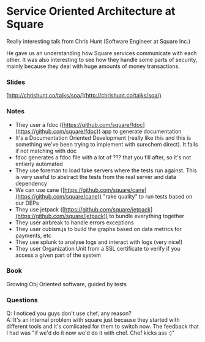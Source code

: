 # Service Oriented Architecture at Square

Really interesting talk from Chris Hunt (Software Engineer at Square Inc.)

He gave us an understanding how Square services communicate with each other. It was also interesting to see how they handle some parts of security, mainly because they deal with huge amounts of money transactions.


### Slides

[http://chrishunt.co/talks/soa/](http://chrishunt.co/talks/soa/)

### Notes

- They user a fdoc ([https://github.com/square/fdoc](https://github.com/square/fdoc)) app to generate documentation
- It's a Documentation Oriented Development (really like this and this is something we've been trying to implement with surechem direct). It fails if not matching with doc
- fdoc generates a fdoc file with a lot of ??? that you fill after, so it's not entierly automated
- They use foreman to load fake servers where the tests run against. This is very useful to abstract the tests from the real server and data dependency
- We can use cane ([https://github.com/square/cane](https://github.com/square/cane)) "rake quality" to run tests based on our DEPs
- They use jetpack ([https://github.com/square/jetpack](https://github.com/square/jetpack)) to bundle everything together
- They user airbreak to handle errors exceptions
- They user cubism.js to build the graphs based on data metrics for payments, etc
- They use splunk to analyse logs and interact with logs (very nice!)
- They user Organization Unit from a SSL certificate to verify if you access a given part of the system

### Book

Growing Obj Oriented software, guided by tests

### Questions

Q: I noticed you guys don't use chef, any reason?<br/>
A: It's an internal problem with square just because they started with different tools and it's comlicated for them to switch now. The feedback that I had was "if we'd do it now we'd do it with chef. Chef kicks ass :)"